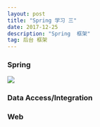 ```yaml
---
layout: post
title: "Spring 学习 三"
date: 2017-12-25
description: "Spring  框架"
tag: 后台 框架
---
```



### Spring
![](/Users/Sieg/Desktop/04_Spring/04_Spring/课堂资料/day1/spring-overview.png)

### Data Access/Integration

### Web
